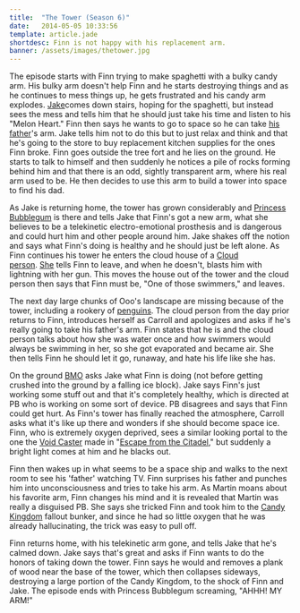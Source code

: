 ```yaml
---
title:  "The Tower (Season 6)"
date:   2014-05-05 10:33:56
template: article.jade
shortdesc: Finn is not happy with his replacement arm.
banner: /assets/images/thetower.jpg
---
```

The episode starts with Finn trying to make spaghetti with a bulky candy arm. His bulky arm doesn't help Finn and he starts destroying things and as he continues to mess things up, he gets frustrated and his candy arm explodes. [Jake](http://adventuretime.wikia.com/wiki/Jake)comes down stairs, hoping for the spaghetti<span class="more"></span>, but instead sees the mess and tells him that he should just take his time and listen to his "Melon Heart." Finn then says he wants to go to space so he can take [his father](http://adventuretime.wikia.com/wiki/Martin)'s arm. Jake tells him not to do this but to just relax and think and that he's going to the store to buy replacement kitchen supplies for the ones Finn broke. Finn goes outside the tree fort and he lies on the ground. He starts to talk to himself and then suddenly he notices a pile of rocks forming behind him and that there is an odd, sightly transparent arm, where his real arm used to be. He then decides to use this arm to build a tower into space to find his dad.

As Jake is returning home, the tower has grown considerably and [Princess Bubblegum](http://adventuretime.wikia.com/wiki/Princess_Bubblegum) is there and tells Jake that Finn's got a new arm, what she believes to be a telekinetic electro-emotional prosthesis and is dangerous and could hurt him and other people around him. Jake shakes off the notion and says what Finn's doing is healthy and he should just be left alone. As Finn continues his tower he enters the cloud house of a [Cloud person](http://adventuretime.wikia.com/wiki/Cloud_People). [She](http://adventuretime.wikia.com/wiki/Carroll) tells Finn to leave, and when he doesn't, blasts him with lightning with her gun. This moves the house out of the tower and the cloud person then says that Finn must be, "One of those swimmers," and leaves.

The next day large chunks of Ooo's landscape are missing because of the tower, including a rookery of [penguins](http://adventuretime.wikia.com/wiki/Penguins). The cloud person from the day prior returns to Finn, introduces herself as Carroll and apologizes and asks if he's really going to take his father's arm. Finn states that he is and the cloud person talks about how she was water once and how swimmers would always be swimming in her, so she got evaporated and became air. She then tells Finn he should let it go, runaway, and hate his life like she has.

On the ground [BMO](http://adventuretime.wikia.com/wiki/BMO) asks Jake what Finn is doing (not before getting crushed into the ground by a falling ice block). Jake says Finn's just working some stuff out and that it's completely healthy, which is directed at PB who is working on some sort of device. PB disagrees and says that Finn could get hurt. As Finn's tower has finally reached the atmosphere, Carroll asks what it's like up there and wonders if she should become space ice. Finn, who is extremely oxygen deprived, sees a similar looking portal to the one the [Void Caster](http://adventuretime.wikia.com/wiki/Void_Caster) made in "[Escape from the Citadel](http://adventuretime.wikia.com/wiki/Escape_from_the_Citadel)," but suddenly a bright light comes at him and he blacks out.

Finn then wakes up in what seems to be a space ship and walks to the next room to see his 'father' watching TV. Finn surprises his father and punches him into unconsciousness and tries to take his arm. As Martin moans about his favorite arm, Finn changes his mind and it is revealed that Martin was really a disguised PB. She says she tricked Finn and took him to the [Candy Kingdom](http://adventuretime.wikia.com/wiki/Candy_Kingdom) fallout bunker, and since he had so little oxygen that he was already hallucinating, the trick was easy to pull off.

Finn returns home, with his telekinetic arm gone, and tells Jake that he's calmed down. Jake says that's great and asks if Finn wants to do the honors of taking down the tower. Finn says he would and removes a plank of wood near the base of the tower, which then collapses sideways, destroying a large portion of the Candy Kingdom, to the shock of Finn and Jake. The episode ends with Princess Bubblegum screaming, "AHHH! MY ARM!"